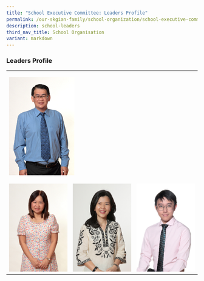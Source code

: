 ```yaml
---
title: "School Executive Committee: Leaders Profile"
permalink: /our-skgian-family/school-organization/school-executive-committee/leaders-profile/
description: school-leaders
third_nav_title: School Organisation
variant: markdown
---
```

<h3>
  <strong>Leaders Profile</strong>
</h3>
<table>
  <tbody>
    <tr>
      <td rowspan="1" colspan="3">
        <p></p>
        <div class="isomer-image-wrapper">
          <img style="width: 35%;" height="auto" width="100%" alt="" src="/images/sec1.jpg">
        </div>
      </td>
    </tr>
    <tr>
      <td rowspan="1" colspan="1">
        <p></p>
        <div class="isomer-image-wrapper">
          <img style="auto" height="" width="100%" alt="" src="/images/sec2.jpg">
        </div>
      </td>
      <td rowspan="1" colspan="1">
        <p></p>
        <div class="isomer-image-wrapper">
          <img style="auto" height="" width="100%" alt="" src="/images/sec3.jpg">
        </div>
      </td>
      <td rowspan="1" colspan="1">
        <p></p>
        <div class="isomer-image-wrapper">
          <img style="width: auto" height="auto" width="100%" alt="" src="/images/Mr_Jeremy_Tan_Keng_Lim.JPG">
        </div>
      </td>
    </tr>
  </tbody>
</table>
<p></p>